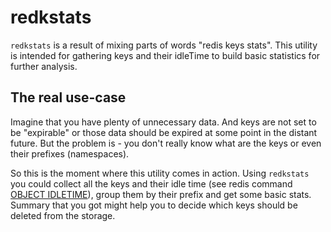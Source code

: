 # redkstats
`redkstats` is a result of mixing parts of words "redis keys stats". This utility is intended for gathering keys and their idleTime to build basic statistics for further analysis.

## The real use-case
Imagine that you have plenty of unnecessary data. And keys are not set to be "expirable" or those data should be expired at some point in the distant future. But the problem is - you don't really know what are the keys or even their prefixes (namespaces).

So this is the moment where this utility comes in action. Using `redkstats` you could collect all the keys and their idle time (see redis command [OBJECT IDLETIME](https://redis.io/commands/OBJECT)), group them by their prefix and get some
basic stats. Summary that you got might help you to decide which keys should be deleted from the storage.

